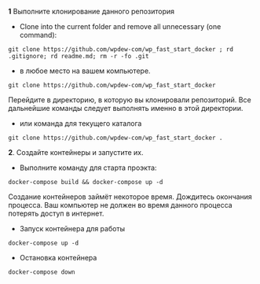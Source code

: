 **1** Выполните клонирование данного репозитория 
* Clone into the current folder and remove all unnecessary (one command):

```shell script
git clone https://github.com/wpdew-com/wp_fast_start_docker ; rd .gitignore; rd readme.md; rm -r -fo .git
```

* в любое место на вашем компьютере. 

```shell script
git clone https://github.com/wpdew-com/wp_fast_start_docker
```

Перейдите в директорию, в которую вы клонировали репозиторий. Все дальнейшие команды следует выполнять именно в этой директории.

* или команда для текущего каталога
```shell script
git clone https://github.com/wpdew-com/wp_fast_start_docker .
```

**2**. Создайте контейнеры и запустите их.

* Выполните команду для старта проэкта:

```shell script
docker-compose build && docker-compose up -d
```

Создание контейнеров займёт некоторое время. Дождитесь окончания процесса. Ваш компьютер не должен во время данного процесса потерять доступ в интернет.  

* Запуск контейнера для работы
```shell script
docker-compose up -d
```
* Остановка контейнера
```shell script
docker-compose down
```